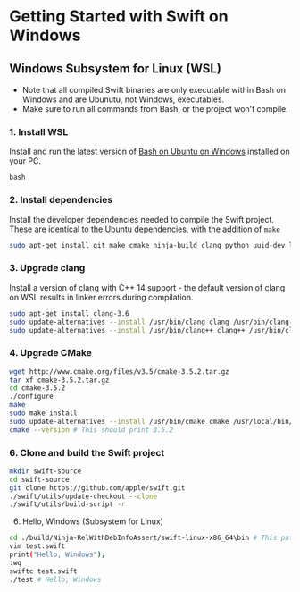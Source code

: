# Getting Started with Swift on Windows

## Windows Subsystem for Linux (WSL)
- Note that all compiled Swift binaries are only executable within Bash on Windows and are Ubunutu, not Windows, executables.
- Make sure to run all commands from Bash, or the project won't compile.

###  1. Install WSL
Install and run the latest version of [Bash on Ubuntu on Windows](https://msdn.microsoft.com/en-gb/commandline/wsl/about) installed on your PC.
```
bash
```

### 2. Install dependencies
Install the developer dependencies needed to compile the Swift project. These are identical to the Ubuntu dependencies, with the addition of `make`
```bash
sudo apt-get install git make cmake ninja-build clang python uuid-dev libicu-dev icu-devtools libbsd-dev libedit-dev libxml2-dev libsqlite3-dev swig libpython-dev libncurses5-dev pkg-config libblocksruntime-dev libcurl4-openssl-dev
```

### 3. Upgrade clang
Install a version of clang with C++ 14 support - the default version of clang on WSL results in linker errors during compilation.
```bash
sudo apt-get install clang-3.6
sudo update-alternatives --install /usr/bin/clang clang /usr/bin/clang-3.6 100
sudo update-alternatives --install /usr/bin/clang++ clang++ /usr/bin/clang++-3.6 100
```

### 4. Upgrade CMake
```bash
wget http://www.cmake.org/files/v3.5/cmake-3.5.2.tar.gz
tar xf cmake-3.5.2.tar.gz
cd cmake-3.5.2
./configure
make
sudo make install
sudo update-alternatives --install /usr/bin/cmake cmake /usr/local/bin/cmake 1 --force
cmake --version # This should print 3.5.2
```

### 6. Clone and build the Swift project
```bash
mkdir swift-source
cd swift-source
git clone https://github.com/apple/swift.git
./swift/utils/update-checkout --clone
./swift/utils/build-script -r
```
6. Hello, Windows (Subsystem for Linux)
```bash
cd ./build/Ninja-RelWithDebInfoAssert/swift-linux-x86_64\bin # This path may depend on your build configuration
vim test.swift
print("Hello, Windows");
:wq
swiftc test.swift
./test # Hello, Windows
```
